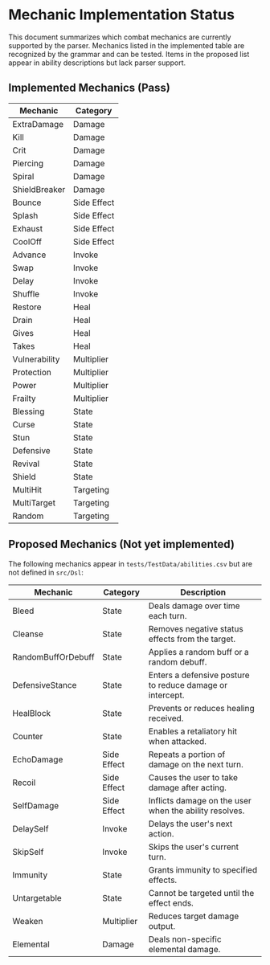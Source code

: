 # Mechanic Implementation Status

This document summarizes which combat mechanics are currently supported by the parser. Mechanics listed in the implemented table are recognized by the grammar and can be tested. Items in the proposed list appear in ability descriptions but lack parser support.

## Implemented Mechanics (Pass)

| Mechanic | Category |
|----------|----------|
| ExtraDamage | Damage |
| Kill | Damage |
| Crit | Damage |
| Piercing | Damage |
| Spiral | Damage |
| ShieldBreaker | Damage |
| Bounce | Side Effect |
| Splash | Side Effect |
| Exhaust | Side Effect |
| CoolOff | Side Effect |
| Advance | Invoke |
| Swap | Invoke |
| Delay | Invoke |
| Shuffle | Invoke |
| Restore | Heal |
| Drain | Heal |
| Gives | Heal |
| Takes | Heal |
| Vulnerability | Multiplier |
| Protection | Multiplier |
| Power | Multiplier |
| Frailty | Multiplier |
| Blessing | State |
| Curse | State |
| Stun | State |
| Defensive | State |
| Revival | State |
| Shield | State |
| MultiHit | Targeting |
| MultiTarget | Targeting |
| Random | Targeting |

## Proposed Mechanics (Not yet implemented)

The following mechanics appear in `tests/TestData/abilities.csv` but are not defined in `src/Dsl`:

| Mechanic | Category | Description |
|----------|----------|-------------|
| Bleed | State | Deals damage over time each turn. |
| Cleanse | State | Removes negative status effects from the target. |
| RandomBuffOrDebuff | State | Applies a random buff or a random debuff. |
| DefensiveStance | State | Enters a defensive posture to reduce damage or intercept. |
| HealBlock | State | Prevents or reduces healing received. |
| Counter | State | Enables a retaliatory hit when attacked. |
| EchoDamage | Side Effect | Repeats a portion of damage on the next turn. |
| Recoil | Side Effect | Causes the user to take damage after acting. |
| SelfDamage | Side Effect | Inflicts damage on the user when the ability resolves. |
| DelaySelf | Invoke | Delays the user's next action. |
| SkipSelf | Invoke | Skips the user's current turn. |
| Immunity | State | Grants immunity to specified effects. |
| Untargetable | State | Cannot be targeted until the effect ends. |
| Weaken | Multiplier | Reduces target damage output. |
| Elemental | Damage | Deals non-specific elemental damage. |
